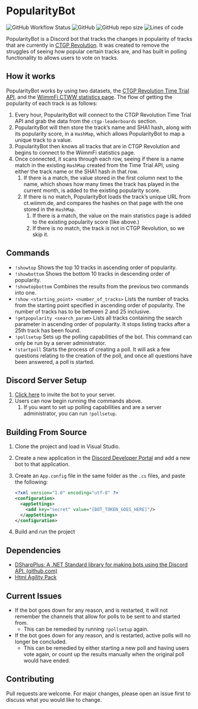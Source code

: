 # PopularityBot

![GitHub Workflow Status](https://img.shields.io/github/workflow/status/rhys-wootton/PopularityBot/.NET%20Core) ![GitHub](https://img.shields.io/github/license/rhys-wootton/PopularityBot) ![GitHub repo size](https://img.shields.io/github/repo-size/rhys-wootton/PopularityBot) ![Lines of code](https://img.shields.io/tokei/lines/github/rhys-wootton/PopularityBot)

PopularityBot is a Discord bot that tracks the changes in popularity of tracks that are currently in [CTGP Revolution](https://www.chadsoft.co.uk/). It was created to remove the struggles of seeing how popular certain tracks are, and has built in polling functionality to allows users to vote on tracks.

## How it works

PopularityBot works by using two datasets, the [CTGP Revolution Time Trial API](http://tt.chadsoft.co.uk/index.json), and the [WiimmFi CTWW statistics page](https://wiimmfi.de/stats/track/mv/ctgp). The flow of getting the popularity of each track is as follows:

1. Every hour, PopularityBot will connect to the CTGP Revolution Time Trial API and grab the data from the `ctgp-leaderboards` section.
2. PopularityBot will then store the track’s name and SHA1 hash, along with its popularity score, in a `HashMap`, which allows PopularityBot to map a unique track to a value.
3. PopularityBot then knows all tracks that are in CTGP Revolution and begins to connect to the WiimmFi statistics page.
4. Once connected, it scans through each row, seeing if there is a name match in the existing `HashMap` created from the Time Trial API, using either the track name or the SHA1 hash in that row.
   1. If there is a match, the value stored in the first column next to the name, which shows how many times the track has played in the current month, is added to the existing popularity score.
   2. If there is no match, PopularityBot loads the track’s unique URL from ct.wiimm.de, and compares the hashes on that page with the one stored in the `HashMap`.
      1. If there is a match, the value on the main statistics page is added to the existing popularity score (like above.)
      2. If there is no match, the track is not in CTGP Revolution, so we skip it.

## Commands

* `!showtop` Shows the top 10 tracks in ascending order of popularity.
* `!showbottom` Shows the bottom 10 tracks in descending order of popularity.
* `!showtopbottom` Combines the results from the previous two commands into one.
* `!show <starting_point> <number_of_tracks>` Lists the number of tracks from the starting point specified in ascending order of popularity. The number of tracks has to be between 2 and 25 inclusive.
* `!getpopularity <search_param>` Lists all tracks containing the search parameter in ascending order of popularity. It stops listing tracks after a 25th track has been found.
* `!pollsetup` Sets up the polling capabilities of the bot. This command can only be run by a server administrator.
* `!startpoll` Starts the process of creating a poll. It will ask a few questions relating to the creation of the poll, and once all questions have been answered, a poll is started.

## Discord Server Setup

1. [Click here](https://discord.com/api/oauth2/authorize?client_id=787357691637923864&permissions=8&scope=bot) to invite the bot to your server.
2. Users can now begin running the commands above.
   1. If you want to set up polling capabilities and are a server administrator, you can run `!pollsetup`.

## Building From Source

1. Clone the project and load in Visual Studio.

2. Create a new application in the [Discord Developer Portal](https://discord.com/developers/applications) and add a new bot to that application.

3. Create an `App.config` file in the same folder as the `.cs` files, and paste the following:

   ```xml
   <?xml version="1.0" encoding="utf-8" ?>
   <configuration>
     <appSettings>
       <add key="secret" value="[BOT_TOKEN_GOES_HERE]"/>
     </appSettings>
   </configuration>
   ```

4. Build and run the project

## Dependencies

* [DSharpPlus: A .NET Standard library for making bots using the Discord API. (github.com)](https://github.com/DSharpPlus/DSharpPlus)
* [Html Agility Pack](https://html-agility-pack.net/)

## Current Issues

* If the bot goes down for any reason, and is restarted, it will not remember the channels that allow for polls to be sent to and started from.
  * This can be remedied by running `!pollsetup` again.
* If the bot goes down for any reason, and is restarted, active polls will no longer be concluded.
  * This can be remedied by either starting a new poll and having users vote again, or count up the results manually when the original poll would have ended.

## Contributing

Pull requests are welcome. For major changes, please open an issue first to discuss what you would like to change.

